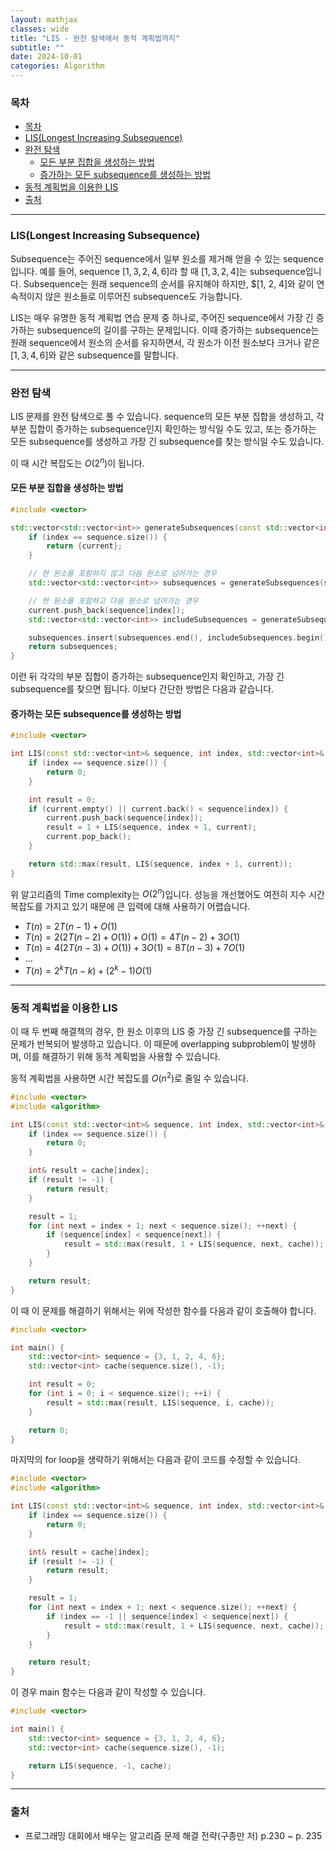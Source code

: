 ```yaml
---
layout: mathjax
classes: wide
title: "LIS - 완전 탐색에서 동적 계획법까지"
subtitle: ""
date: 2024-10-01
categories: Algorithm
---
```


### 목차

- [목차](#목차)
- [LIS(Longest Increasing Subsequence)](#lislongest-increasing-subsequence)
- [완전 탐색](#완전-탐색)
  - [모든 부분 집합을 생성하는 방법](#모든-부분-집합을-생성하는-방법)
  - [증가하는 모든 subsequence를 생성하는 방법](#증가하는-모든-subsequence를-생성하는-방법)
- [동적 계획법을 이용한 LIS](#동적-계획법을-이용한-lis)
- [출처](#출처)

---

### LIS(Longest Increasing Subsequence)

Subsequence는 주어진 sequence에서 일부 원소를 제거해 얻을 수 있는 sequence입니다. 예를 들어, sequence
$[1, 3, 2, 4, 6]$라 할 때 $[1, 3, 2, 4]$는 subsequence입니다. Subsequence는 원래 sequence의 순서를 유지해야 하지만,
$[1, 2, 4]와 같이 연속적이지 않은 원소들로 이루어진 subsequence도 가능합니다.

LIS는 매우 유명한 동적 계획법 연습 문제 중 하나로, 주어진 sequence에서 가장 긴 증가하는 subsequence의 길이를
구하는 문제입니다. 이때 증가하는 subsequence는 원래 sequence에서 원소의 순서를 유지하면서, 각 원소가 이전 원소보다
크거나 같은 $[1, 3, 4, 6]$와 같은 subsequence를 말합니다.

---

### 완전 탐색

LIS 문제를 완전 탐색으로 풀 수 있습니다. sequence의 모든 부분 집합을 생성하고, 각 부분 집합이 증가하는 subsequence인지
확인하는 방식일 수도 있고, 또는 증가하는 모든 subsequence를 생성하고 가장 긴 subsequence를 찾는 방식일 수도 있습니다.

이 때 시간 복잡도는 $O(2^n)$이 됩니다.

#### 모든 부분 집합을 생성하는 방법

```cpp
#include <vector>

std::vector<std::vector<int>> generateSubsequences(const std::vector<int>& sequence, std::vector<int> current = {}, int index = 0) {
    if (index == sequence.size()) {
        return {current};
    }

    // 현 원소를 포함하지 않고 다음 원소로 넘어가는 경우
    std::vector<std::vector<int>> subsequences = generateSubsequences(sequence, current, index + 1);

    // 현 원소를 포함하고 다음 원소로 넘어가는 경우
    current.push_back(sequence[index]);
    std::vector<std::vector<int>> includeSubsequences = generateSubsequences(sequence, current, index + 1);

    subsequences.insert(subsequences.end(), includeSubsequences.begin(), includeSubsequences.end());
    return subsequences;
}
```

이런 뒤 각각의 부분 집합이 증가하는 subsequence인지 확인하고, 가장 긴 subsequence를 찾으면 됩니다. 이보다 간단한 방법은 다음과 같습니다.

#### 증가하는 모든 subsequence를 생성하는 방법

```cpp
#include <vector>

int LIS(const std::vector<int>& sequence, int index, std::vector<int>& current) {
    if (index == sequence.size()) {
        return 0;
    }

    int result = 0;
    if (current.empty() || current.back() < sequence[index]) {
        current.push_back(sequence[index]);
        result = 1 + LIS(sequence, index + 1, current);
        current.pop_back();
    }

    return std::max(result, LIS(sequence, index + 1, current));
}
```

위 알고리즘의 Time complexity는 $O(2^n)$입니다. 성능을 개선했어도 여전히 지수 시간 복잡도를 가지고 있기 때문에 큰 입력에 대해 사용하기 어렵습니다.

- $T(n) = 2T(n - 1) + O(1)$
- $T(n) = 2(2T(n - 2) + O(1)) + O(1) = 4T(n - 2) + 3O(1)$
- $T(n) = 4(2T(n - 3) + O(1)) + 3O(1) = 8T(n - 3) + 7O(1)$
- ...
- $T(n) = 2^kT(n - k) + (2^k - 1)O(1)$

---

### 동적 계획법을 이용한 LIS

이 때 두 번째 해결책의 경우, 한 원소 이후의 LIS 중 가장 긴 subsequence를 구하는 문제가 반복되어 발생하고 있습니다.
이 때문에 overlapping subproblem이 발생하며, 이를 해결하기 위해 동적 계획법을 사용할 수 있습니다.

동적 계획법을 사용하면 시간 복잡도를 $O(n^2)$로 줄일 수 있습니다.

```cpp
#include <vector>
#include <algorithm>

int LIS(const std::vector<int>& sequence, int index, std::vector<int>& cache) {
    if (index == sequence.size()) {
        return 0;
    }

    int& result = cache[index];
    if (result != -1) {
        return result;
    }

    result = 1;
    for (int next = index + 1; next < sequence.size(); ++next) {
        if (sequence[index] < sequence[next]) {
            result = std::max(result, 1 + LIS(sequence, next, cache));
        }
    }

    return result;
}
```

이 때 이 문제를 해결하기 위해서는 위에 작성한 함수를 다음과 같이 호출해야 합니다.

```cpp
#include <vector>

int main() {
    std::vector<int> sequence = {3, 1, 2, 4, 6};
    std::vector<int> cache(sequence.size(), -1);

    int result = 0;
    for (int i = 0; i < sequence.size(); ++i) {
        result = std::max(result, LIS(sequence, i, cache));
    }

    return 0;
}
```

마지막의 for loop을 생략하기 위해서는 다음과 같이 코드를 수정할 수 있습니다.

```cpp
#include <vector>
#include <algorithm>

int LIS(const std::vector<int>& sequence, int index, std::vector<int>& cache) {
    if (index == sequence.size()) {
        return 0;
    }

    int& result = cache[index];
    if (result != -1) {
        return result;
    }

    result = 1;
    for (int next = index + 1; next < sequence.size(); ++next) {
        if (index == -1 || sequence[index] < sequence[next]) {
            result = std::max(result, 1 + LIS(sequence, next, cache));
        }
    }

    return result;
}
```

이 경우 main 함수는 다음과 같이 작성할 수 있습니다.

```cpp
#include <vector>

int main() {
    std::vector<int> sequence = {3, 1, 2, 4, 6};
    std::vector<int> cache(sequence.size(), -1);

    return LIS(sequence, -1, cache);
}
```

---

### 출처

- 프로그래밍 대회에서 배우는 알고리즘 문제 해결 전략(구종만 저) p.230 ~ p. 235
